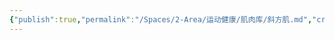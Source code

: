 ```yaml
---
{"publish":true,"permalink":"/Spaces/2-Area/运动健康/肌肉库/斜方肌.md","created":"2025-07-07T18:08:43.644+08:00","modified":"2025-07-09T00:23:33.059+08:00","cssclasses":""}
---
```


